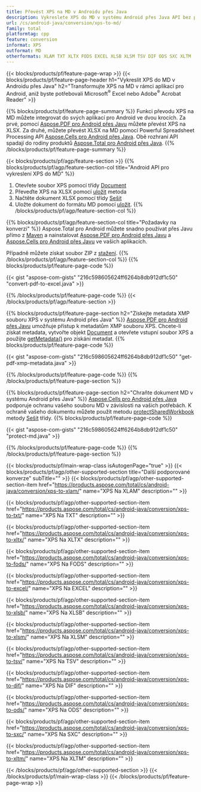 ```yaml
---
title: Převést XPS na MD v Androidu přes Java
description: Vykreslete XPS do MD v systému Android přes Java API bez použití Microsoft Excel nebo Adobe Reader
url: /cs/android-java/conversion/xps-to-md/
family: total
platformtag: cpp
feature: conversion
informat: XPS
outformat: MD
otherformats: XLAM TXT XLTX FODS EXCEL XLSB XLSM TSV DIF ODS SXC XLTM
---
```

{{< blocks/products/pf/feature-page-wrap >}}
{{< blocks/products/pf/feature-page-header h1="Vykreslit XPS do MD v Androidu přes Java" h2="Transformujte XPS na MD v rámci aplikací pro Android, aniž byste potřebovali Microsoft<sup>&reg;</sup> Excel nebo Adobe<sup>&reg;</sup> Acrobat Reader" >}}

{{% blocks/products/pf/feature-page-summary %}}
Funkci převodu XPS na MD můžete integrovat do svých aplikací pro Android ve dvou krocích. Za prvé, pomocí [Aspose.PDF pro Android přes Javu](https://products.aspose.com/pdf/android-java/) můžete převést XPS na XLSX. Za druhé, můžete převést XLSX na MD pomocí Powerful Spreadsheet Processing API [Aspose.Cells pro Android přes Java](https://products.aspose.com/cells/android-java/). Obě rozhraní API spadají do rodiny produktů [Aspose.Total pro Android přes Java](https://products.aspose.com/total/android-java/). 
{{% /blocks/products/pf/feature-page-summary  %}}

{{< blocks/products/pf/agp/feature-section >}}
{{% blocks/products/pf/agp/feature-section-col title="Android API pro vykreslení XPS do MD" %}}
1. Otevřete soubor XPS pomocí třídy [Document](https://reference.aspose.com/pdf/java/com.aspose.pdf/Document)
2. Převeďte XPS na XLSX pomocí [uložit](https://reference.aspose.com/pdf/java/com.aspose.pdf/Document#save-java.lang.String-com.aspose.pdf.SaveOptions-) metoda
3. Načtěte dokument XLSX pomocí třídy [Sešit](https://reference.aspose.com/cells/java/com.aspose.cells/Workbook)
4. Uložte dokument do formátu MD pomocí [uložit](https://reference.aspose.com/cells/java/com.aspose.cells/workbook#save(java.lang.String,%20com.aspose.cells.SaveOptions)).
{{% /blocks/products/pf/agp/feature-section-col %}}

{{% blocks/products/pf/agp/feature-section-col title="Požadavky na konverzi" %}}
Aspose.Total pro Android můžete snadno používat přes Javu přímo z [Maven](https://repository.aspose.com/webapp/#/artifacts/browse/tree/General/repo/com/aspose/aspose-total) a nainstalovat [Aspose.PDF pro Android přes Javu](https://docs.aspose.com/pdf/androidjava/installation/) a [Aspose.Cells pro Android přes Javu](https://docs.aspose.com/cells/java/aspose-cells-for-android-via-java-installation/) ve vašich aplikacích.

Případně můžete získat soubor ZIP z [stažení](https://downloads.aspose.com/total/androidjava).
{{% /blocks/products/pf/agp/feature-section-col %}}
{{% blocks/products/pf/feature-page-code %}}

{{< gist "aspose-com-gists" "216c598605624ff6264b8db912df1c50" "convert-pdf-to-excel.java" >}}


{{% /blocks/products/pf/feature-page-code %}}
{{< /blocks/products/pf/agp/feature-section >}}

{{% blocks/products/pf/feature-page-section  h2="Získejte metadata XMP souboru XPS v systému Android přes Java" %}}
[Aspose.PDF pro Android přes Javu](https://products.aspose.com/pdf/android-java/) umožňuje přístup k metadatům XMP souboru XPS. Chcete-li získat metadata, vytvořte objekt [Document](https://reference.aspose.com/pdf/java/com.aspose.pdf/Document) a otevřete vstupní soubor XPS a použijte [getMetadata()](https://reference.aspose.com/pdf/java/com.aspose.pdf/Document#getMetadata--) pro získání metadat.
{{% blocks/products/pf/feature-page-code %}}

{{< gist "aspose-com-gists" "216c598605624ff6264b8db912df1c50" "get-pdf-xmp-metadata.java" >}}
{{% /blocks/products/pf/feature-page-code  %}}
{{% /blocks/products/pf/feature-page-section %}}

{{% blocks/products/pf/feature-page-section  h2="Chraňte dokument MD v systému Android přes Java" %}}
[Aspose.Cells pro Android přes Java](https://products.aspose.com/cells/android-java/) podporuje ochranu vašeho souboru MD v závislosti na vašich potřebách. K ochraně vašeho dokumentu můžete použít metodu [protectSharedWorkbook](https://reference.aspose.com/cells/java/com.aspose.cells/workbook#protectSharedWorkbook(java.lang.String)) metody [Sešit](https://reference.aspose.com/cells/java/com.aspose.cells/Workbook) třídy.
{{% blocks/products/pf/feature-page-code %}}

{{< gist "aspose-com-gists" "216c598605624ff6264b8db912df1c50" "protect-md.java" >}}
{{% /blocks/products/pf/feature-page-code  %}}
{{% /blocks/products/pf/feature-page-section %}}

{{< blocks/products/pf/main-wrap-class isAutogenPage="true" >}}
{{< blocks/products/pf/agp/other-supported-section title="Další podporované konverze" subTitle="" >}}
{{< blocks/products/pf/agp/other-supported-section-item href="https://products.aspose.com/total/cs/android-java/conversion/xps-to-xlam/" name="XPS Na XLAM" description="" >}}

{{< blocks/products/pf/agp/other-supported-section-item href="https://products.aspose.com/total/cs/android-java/conversion/xps-to-txt/" name="XPS Na TXT" description="" >}}

{{< blocks/products/pf/agp/other-supported-section-item href="https://products.aspose.com/total/cs/android-java/conversion/xps-to-xltx/" name="XPS Na XLTX" description="" >}}

{{< blocks/products/pf/agp/other-supported-section-item href="https://products.aspose.com/total/cs/android-java/conversion/xps-to-fods/" name="XPS Na FODS" description="" >}}

{{< blocks/products/pf/agp/other-supported-section-item href="https://products.aspose.com/total/cs/android-java/conversion/xps-to-excel/" name="XPS Na EXCEL" description="" >}}

{{< blocks/products/pf/agp/other-supported-section-item href="https://products.aspose.com/total/cs/android-java/conversion/xps-to-xlsb/" name="XPS Na XLSB" description="" >}}

{{< blocks/products/pf/agp/other-supported-section-item href="https://products.aspose.com/total/cs/android-java/conversion/xps-to-xlsm/" name="XPS Na XLSM" description="" >}}

{{< blocks/products/pf/agp/other-supported-section-item href="https://products.aspose.com/total/cs/android-java/conversion/xps-to-tsv/" name="XPS Na TSV" description="" >}}

{{< blocks/products/pf/agp/other-supported-section-item href="https://products.aspose.com/total/cs/android-java/conversion/xps-to-dif/" name="XPS Na DIF" description="" >}}

{{< blocks/products/pf/agp/other-supported-section-item href="https://products.aspose.com/total/cs/android-java/conversion/xps-to-ods/" name="XPS Na ODS" description="" >}}

{{< blocks/products/pf/agp/other-supported-section-item href="https://products.aspose.com/total/cs/android-java/conversion/xps-to-sxc/" name="XPS Na SXC" description="" >}}

{{< blocks/products/pf/agp/other-supported-section-item href="https://products.aspose.com/total/cs/android-java/conversion/xps-to-xltm/" name="XPS Na XLTM" description="" >}}


{{< /blocks/products/pf/agp/other-supported-section >}}
{{< /blocks/products/pf/main-wrap-class >}}
{{< /blocks/products/pf/feature-page-wrap >}}